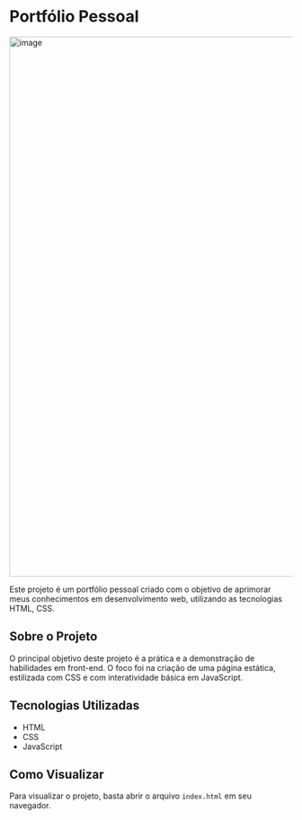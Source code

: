 # Portfólio Pessoal
<img width="1909" height="962" alt="image" src="https://github.com/user-attachments/assets/46d27f3a-91a5-4a48-88d9-3b8398e901aa" />

Este projeto é um portfólio pessoal criado com o objetivo de aprimorar meus conhecimentos em desenvolvimento web, utilizando as tecnologias HTML, CSS.

## Sobre o Projeto

O principal objetivo deste projeto é a prática e a demonstração de habilidades em front-end. O foco foi na criação de uma página estática, estilizada com CSS e com interatividade básica em JavaScript.

## Tecnologias Utilizadas

*   HTML
*   CSS
*   JavaScript

## Como Visualizar

Para visualizar o projeto, basta abrir o arquivo `index.html` em seu navegador.
